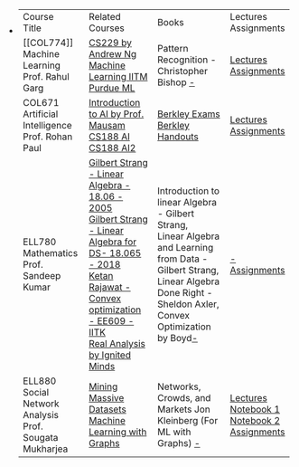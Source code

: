 - <table>
      <tbody>
          <tr>
              <td>Course<br/>Title</td>
              <td>Related Courses</td>
              <td>Books</td>
              <td>Lectures<br/>Assignments</td>
          </tr>
          <tr>
              <td> [[COL774]] <br/>Machine Learning<br/>Prof. Rahul Garg</td>
              <td>
                <a href="https://www.youtube.com/watch?v=het9HFqo1TQ">CS229 by Andrew Ng</a><br/>
                <a href="https://www.youtube.com/playlist?list=PLyqSpQzTE6M-SISTunGRBRiZk7opYBf_K">Machine Learning IITM</a><br/>
                <a href="https://www.youtube.com/playlist?list=PL4FSfq6xtSvyqEsz3UUnAizemXJfQyDVD">Purdue ML</a>
              </td>
              <td>Pattern Recognition - Christopher Bishop <a href="#">-</a></td>
              <td><a href="https://drive.google.com/drive/folders/1WGocC7x2Ax8d9fLHeyOCNIH-k44HJQKB?usp=sharing">Lectures</a><br/><a href="https://github.com/gauravmeena0708/IITD-Machine-Learning/tree/main/semester1-projects">Assignments</a></td>
          </tr>
          <tr>
              <td>COL671<br/>Artificial Intelligence<br/>Prof. Rohan Paul</td>
              <td>
                <a href="https://www.youtube.com/playlist?list=PLp6ek2hDcoNB_YJCruBFjhF79f5ZHyBuz">Introduction to AI by Prof. Mausam</a><br/>
                <a href="https://www.youtube.com/playlist?list=PL5gYI166VpDY6n0BGxNBkB-t1O0z4RmrJ">CS188 AI</a><br/>
                <a href="https://www.youtube.com/playlist?list=PLsOUugYMBBJENfZ3XAToMsg44W7LeUVhF">CS188 AI2</a>
              </td>
              <td><a href="https://ai.berkeley.edu/exams.html">Berkley Exams</a><br/><a href="https://ai.berkeley.edu/section_handouts.html">Berkley Handouts</a></td>
              <td><a href="https://drive.google.com/drive/folders/19jvNCQR4_2WWiuIHGHM-TuJFBOYwq0LN?usp=sharing">Lectures</a><br/><a href="https://github.com/gauravmeena0708/IITD-Machine-Learning/tree/main/semester1-projects">Assignments</a></td>
          </tr>
          <tr>
              <td>ELL780<br/>Mathematics<br/>Prof. Sandeep Kumar</td>
              <td>
                <a href="https://www.youtube.com/playlist?list=PLE7DDD91010BC51F8">Gilbert Strang - Linear Algebra - 18.06 - 2005</a><br/>
                <a href="https://www.youtube.com/playlist?list=PLUl4u3cNGP63oMNUHXqIUcrkS2PivhN3k">Gilbert Strang - Linear Algebra for DS- 18.065 - 2018</a><br/>
                <a href="https://www.youtube.com/playlist?list=PLG4ZBab_DdoeZOWHJhUAA8fzTTumHP2O-">Ketan Rajawat - Convex optimization - EE609 - IITK</a><br/>
                <a href="https://www.youtube.com/playlist?list=PLTYWkBB_Zi67KTmbeDxxBPxcEeqPfPC6f">Real Analysis by Ignited Minds</a>
              </td>
              <td>Introduction to linear Algebra - Gilbert Strang,<br/> Linear Algebra and Learning from Data - Gilbert Strang,<br/> Linear Algebra Done Right - Sheldon Axler,<br/> Convex Optimization by Boyd<a href="#">-</a></td>
              <td><a href="#">-</a><br/><a href="https://github.com/gauravmeena0708/IITD-Machine-Learning/tree/main/semester1-projects">Assignments</a></td>
          </tr>
          <tr>
              <td>ELL880<br/>Social Network Analysis<br/>Prof. Sougata Mukharjea</td>
              <td>
                <a href="https://www.youtube.com/@miningmassivedatasets6799">Mining Massive Datasets</a><br/>
                <a href="https://www.youtube.com/playlist?list=PLoROMvodv4rPLKxIpqhjhPgdQy7imNkDn">Machine Learning with Graphs</a>
              </td>
              <td>Networks, Crowds, and Markets Jon Kleinberg (For ML with Graphs) <a href="#">-</a></td>
              <td><a href="https://drive.google.com/drive/folders/1l4bj8_IxmOGqLCxChV4-6jiO1bLZHEQ8?usp=sharing">Lectures</a><br/><a href="https://colab.research.google.com/drive/1jx1sSc9NH_QJGxJq2JxNNZMg2oKJLkVh?usp=sharing">Notebook 1</a><br/><a href="https://colab.research.google.com/drive/1eSW6EO_cQZMkDxqI2Dxrf8nvPprsljkn?usp=sharing">Notebook 2</a><br/><a href="https://github.com/gauravmeena0708/IITD-Machine-Learning/tree/main/semester1-projects">Assignments</a></td>
          </tr>
      </tbody>
  </table>